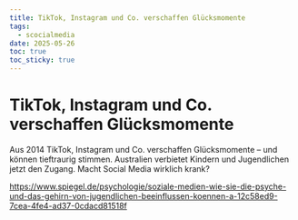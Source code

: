 ```yaml
---
title: TikTok, Instagram und Co. verschaffen Glücksmomente
tags:
  - scocialmedia
date: 2025-05-26
toc: true
toc_sticky: true
---
```


# TikTok, Instagram und Co. verschaffen Glücksmomente

Aus 2014
TikTok, Instagram und Co. verschaffen Glücksmomente – und können tieftraurig stimmen. Australien verbietet Kindern und Jugendlichen jetzt den Zugang. Macht Social Media wirklich krank?

https://www.spiegel.de/psychologie/soziale-medien-wie-sie-die-psyche-und-das-gehirn-von-jugendlichen-beeinflussen-koennen-a-12c58ed9-7cea-4fe4-ad37-0cdacd81518f